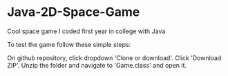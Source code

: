 # Java-2D-Space-Game
Cool space game I coded first year in college with Java

To test the game follow these simple steps:

On github repository, click dropdown 'Clone or download'.
Click 'Download ZIP'.
Unzip the folder and navigate to 'Game.class' and open it.
